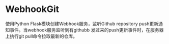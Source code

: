 # WebhookGit

使用Python Flask模块创建Webhook服务，监听Github repository push更新通知事件。当webhook服务监听到有githubb 发过来的push更新事件时，在服务器上执行git pull命令拉取最新的仓库。
